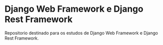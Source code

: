 # Django Web Framework e Django Rest Framework

Repositorio destinado para os estudos de Django Web Framework e Django Rest Framework.